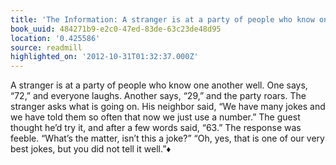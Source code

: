 ```yaml
---
title: 'The Information: A stranger is at a party of people who know one another well…'
book_uuid: 484271b9-e2c0-47ed-83de-63c23de48d95
location: '0.425586'
source: readmill
highlighted_on: '2012-10-31T01:32:37.000Z'
---
```


A stranger is at a party of people who know one another well. One says, “72,” and everyone laughs. Another says, “29,” and the party roars. The stranger asks what is going on. His neighbor said, “We have many jokes and we have told them so often that now we just use a number.” The guest thought he’d try it, and after a few words said, “63.” The response was feeble. “What’s the matter, isn’t this a joke?” “Oh, yes, that is one of our very best jokes, but you did not tell it well.”♦